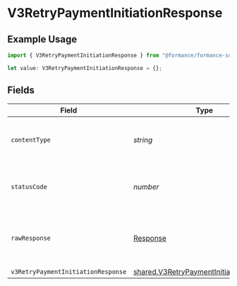 # V3RetryPaymentInitiationResponse

## Example Usage

```typescript
import { V3RetryPaymentInitiationResponse } from "@formance/formance-sdk/sdk/models/operations";

let value: V3RetryPaymentInitiationResponse = {};
```

## Fields

| Field                                                                                                     | Type                                                                                                      | Required                                                                                                  | Description                                                                                               |
| --------------------------------------------------------------------------------------------------------- | --------------------------------------------------------------------------------------------------------- | --------------------------------------------------------------------------------------------------------- | --------------------------------------------------------------------------------------------------------- |
| `contentType`                                                                                             | *string*                                                                                                  | :heavy_check_mark:                                                                                        | HTTP response content type for this operation                                                             |
| `statusCode`                                                                                              | *number*                                                                                                  | :heavy_check_mark:                                                                                        | HTTP response status code for this operation                                                              |
| `rawResponse`                                                                                             | [Response](https://developer.mozilla.org/en-US/docs/Web/API/Response)                                     | :heavy_check_mark:                                                                                        | Raw HTTP response; suitable for custom response parsing                                                   |
| `v3RetryPaymentInitiationResponse`                                                                        | [shared.V3RetryPaymentInitiationResponse](../../../sdk/models/shared/v3retrypaymentinitiationresponse.md) | :heavy_minus_sign:                                                                                        | Accepted                                                                                                  |